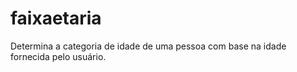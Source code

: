# faixaetaria
Determina a categoria de idade de uma pessoa com base na idade fornecida pelo usuário.
